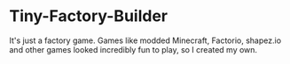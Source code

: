 # Tiny-Factory-Builder
 It's just a factory game. Games like modded Minecraft, Factorio, shapez.io and other games looked incredibly fun to play, so I created my own.
